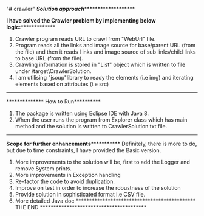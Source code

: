 "# crawler" 
***************************Solution approach**********************************************

******I have solved the Crawler problem by implementing below logic:*******************

1. Crawler program reads URL to crawl from "WebUrl" file.
2. Program reads all the links and image source for base/parent URL (from the file) and then it reads l
   inks and image source of sub links/child links to base URL (from the file).
4. Crawling information is stored in "List<LinkDetails>" object which is written to file under \target\CrawlerSolution.
5. I am utilising "jsoup"library to ready the elements (i.e img) and iterating  elements based on attributes (i.e src)
   
---------------------------------------------------------------
************** How to Run**********
   1. The package is written using Eclipse IDE with Java 8.
   2. When the user runs the program from Explorer class which has main method and the solution is written to CrawlerSolution.txt file.
-----------------------------------------------------------------
************Scope for further enhancements*********************** 
Definitely, there is more to do, but due to time constraints, I have provided the Basic version. 
1. More improvements to the solution will be, first to add the Logger and remove System prints.
2. More improvements in Exception handling
3. Re-factor the code to avoid duplication.
4. Improve on test in order to increase the robustness of the solution
5. Provide solution in sophisticated format i.e CSV file.
6. More detailed Java doc 
********************************************* THE END ****************************************


 

